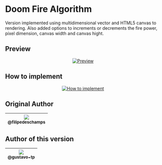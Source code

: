 # Doom Fire Algorithm

Version implemented using multidimensional vector and HTML5 canvas to rendering. Also added options to increments or decrements the fire power, píxel dimension, canvas width and canvas hight.

## Preview

<p align="center">
  <a href="#">
    <img src="https://github.com/gustavo-tp/doom-fire-algorithm/blob/master/preview.gif" alt="Preview" />
  </a>
</p>

## How to implement

<p align="center">
  <a href="https://youtu.be/HCjDjsHPOco">
    <img src="http://img.youtube.com/vi/HCjDjsHPOco/0.jpg" alt="How to implement" />
  </a>
</p>

## Original Author

| [<img src="https://avatars0.githubusercontent.com/u/4248081?v=3&s=115"><br><sub>@filipedeschamps</sub>](https://github.com/filipedeschamps) |
| :---: |

## Author of this version

| [<img src="https://avatars0.githubusercontent.com/u/22661674?v=3&s=115"><br><sub>@gustavo-tp</sub>](https://github.com/gustavo-tp) |
| :---: |

